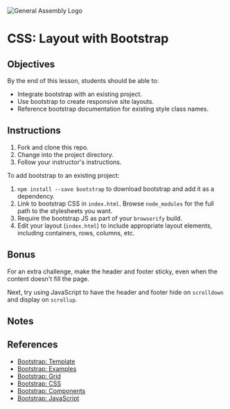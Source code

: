 ![General Assembly Logo](http://i.imgur.com/ke8USTq.png)

# CSS: Layout with Bootstrap

## Objectives

By the end of this lesson, students should be able to:

- Integrate bootstrap with an existing project.
- Use bootstrap to create responsive site layouts.
- Reference bootstrap documentation for existing style class names.

## Instructions

1. Fork and clone this repo.
1. Change into the project directory.
1. Follow your instructor's instructions.

To add bootstrap to an existing project:

1. `npm install --save bootstrap` to download bootstrap and add it as a dependency.
1. Link to bootstrap CSS in `index.html`. Browse `node_modules` for the full path to the stylesheets you want.
1. Require the bootstrap JS as part of your `browserify` build.
1. Edit your layout (`index.html`) to include appropriate layout elements, including containers, rows, columns, etc.

## Bonus

For an extra challenge, make the header and footer sticky, even when the content doesn't fill the page.

Next, try using JavaScript to have the header and footer hide on `scrolldown` and display on `scrollup`.

## Notes


## References

- [Bootstrap: Template](http://getbootstrap.com/getting-started/#template)
- [Bootstrap: Examples](http://getbootstrap.com/getting-started/#examples)
- [Bootstrap: Grid](http://getbootstrap.com/css/#grid)
- [Bootstrap: CSS](http://getbootstrap.com/css/)
- [Bootstrap: Components](http://getbootstrap.com/components/)
- [Bootstrap: JavaScript](http://getbootstrap.com/javascript/)
